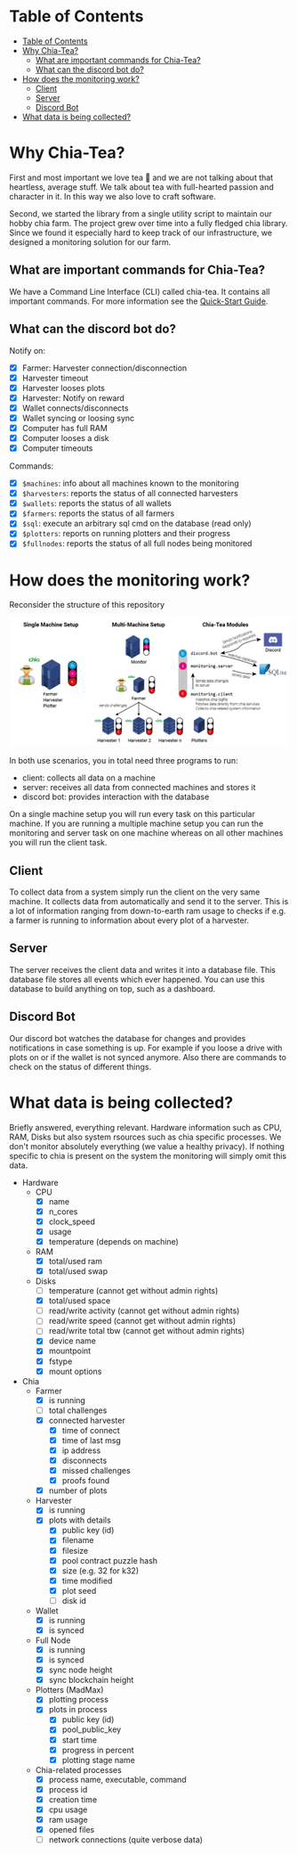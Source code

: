 # Table of Contents

- [Table of Contents](#table-of-contents)
- [Why Chia-Tea?](#why-chia-tea)
  - [What are important commands for Chia-Tea?](#what-are-important-commands-for-chia-tea)
  - [What can the discord bot do?](#what-can-the-discord-bot-do)
- [How does the monitoring work?](#how-does-the-monitoring-work)
  - [Client](#client)
  - [Server](#server)
  - [Discord Bot](#discord-bot)
- [What data is being collected?](#what-data-is-being-collected)

# Why Chia-Tea?

First and most important we love tea 🍵 and we are not talking about that heartless, average stuff. We talk about tea with full-hearted passion and character in it. In this way we also love to craft software.

Second, we started the library from a single utility script to maintain our hobby chia farm. The project grew over time into a fully fledged chia library. Since we found it especially hard to keep track of our infrastructure, we designed a monitoring solution for our farm.

## What are important commands for Chia-Tea?

We have a Command Line Interface (CLI) called chia-tea.
It contains all important commands.
For more information see the
[Quick-Start Guide](https://github.com/Tea-n-Tech/chia-tea/blob/main/docs/quick_start.md).

## What can the discord bot do?

Notify on:

- [x] Farmer: Harvester connection/disconnection
- [x] Harvester timeout
- [x] Harvester looses plots
- [x] Harvester: Notify on reward
- [x] Wallet connects/disconnects
- [x] Wallet syncing or loosing sync
- [x] Computer has full RAM
- [x] Computer looses a disk
- [x] Computer timeouts

Commands:

- [x] `$machines`: info about all machines known to the monitoring
- [x] `$harvesters`: reports the status of all connected harvesters
- [x] `$wallets`: reports the status of all wallets
- [x] `$farmers`: reports the status of all farmers
- [x] `$sql`: execute an arbitrary sql cmd on the database (read only)
- [x] `$plotters`: reports on running plotters and their progress
- [x] `$fullnodes`: reports the status of all full nodes being monitored

# How does the monitoring work?

Reconsider the structure of this repository

![Chia-Tea Infrastructure](Chia_Infrastructure.png?raw=true)

In both use scenarios, you in total need three programs to run:

- client: collects all data on a machine
- server: receives all data from connected machines and stores it
- discord bot: provides interaction with the database

On a single machine setup you will run every task on this particular machine.
If you are running a multiple machine setup you can run the monitoring and
server task on one machine whereas on all other machines you will run the
client task.

## Client

To collect data from a system simply run the client on the very same machine.
It collects data from automatically and send it to the server.
This is a lot of information ranging from down-to-earth ram usage to checks if
e.g. a farmer is running to information about every plot of a harvester.

## Server

The server receives the client data and writes it into a database file.
This database file stores all events which ever happened.
You can use this database to build anything on top, such as a dashboard.

## Discord Bot

Our discord bot watches the database for changes and provides notifications in
case something is up.
For example if you loose a drive with plots on or if the wallet is not synced
anymore.
Also there are commands to check on the status of different things.

# What data is being collected?

Briefly answered, everything relevant.
Hardware information such as CPU, RAM, Disks but also system rsources such as
chia specific processes.
We don't monitor absolutely everything (we value a healthy privacy).
If nothing specific to chia is present on the system the monitoring will simply
omit this data.

- Hardware
  - CPU
    - [x] name
    - [x] n_cores
    - [x] clock_speed
    - [x] usage
    - [x] temperature (depends on machine)
  - RAM
    - [x] total/used ram
    - [x] total/used swap
  - Disks
    - [ ] temperature (cannot get without admin rights)
    - [x] total/used space
    - [ ] read/write activity (cannot get without admin rights)
    - [ ] read/write speed (cannot get without admin rights)
    - [ ] read/write total tbw (cannot get without admin rights)
    - [x] device name
    - [x] mountpoint
    - [x] fstype
    - [x] mount options
- Chia
  - Farmer
    - [x] is running
    - [ ] total challenges
    - [x] connected harvester
      - [x] time of connect
      - [x] time of last msg
      - [x] ip address
      - [x] disconnects
      - [x] missed challenges
      - [x] proofs found
    - [x] number of plots
  - Harvester
    - [x] is running
    - [x] plots with details
      - [x] public key (id)
      - [x] filename
      - [x] filesize
      - [x] pool contract puzzle hash
      - [x] size (e.g. 32 for k32)
      - [x] time modified
      - [x] plot seed
      - [ ] disk id
  - Wallet
    - [x] is running
    - [x] is synced
  - Full Node
    - [x] is running
    - [x] is synced
    - [x] sync node height
    - [x] sync blockchain height
  - Plotters (MadMax)
    - [x] plotting process
    - [x] plots in process
      - [x] public key (id)
      - [x] pool_public_key
      - [x] start time
      - [x] progress in percent
      - [x] plotting stage name
  - Chia-related processes
    - [x] process name, executable, command
    - [x] process id
    - [x] creation time
    - [x] cpu usage
    - [x] ram usage
    - [x] opened files
    - [ ] network connections (quite verbose data)
